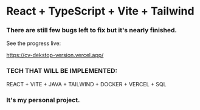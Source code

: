 # React + TypeScript + Vite + Tailwind

### There are still few bugs left to fix but it's nearly finished. 

See the progress live:

https://cv-dekstop-version.vercel.app/

### TECH THAT WILL BE IMPLEMENTED:

REACT + VITE + JAVA + TAILWIND + DOCKER + VERCEL + SQL

### It's my personal project.